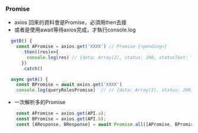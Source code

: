 ### Promise


- axios 回來的資料會是Promise，必須用then去接
- 或者是使用await等待axios完成，才執行console.log


```js
  getB() {
    const APromise = axios.get('XXXX') // Promise {<pending>}
      .then((res)=>{
        console.log(res) // {data: Array(2), status: 200, statusText: "OK", headers: {…}, config: {…}, …}
      })
      .catch()
```

```js
  async getA() {
    const BPromise = await axios.get('XXXX') 
    console.log(queryRolesPromise)  // // {data: Array(2), status: 200, statusText: "OK", headers: {…}, config: {…}, …}
```

- 一次解析多的Promise

```js
    const APromise = axios.get(API.a);
    const BPromise = axios.get(API.b);
    const [AResponse, BResponse] = await Promise.all([APromise, BPromise]);
```